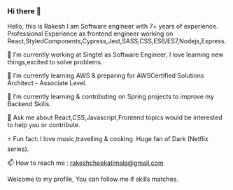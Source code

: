 ### Hi there 👋
Hello, this is Rakesh I am Software engineer with 7+ years of experience. Professional Experience as frontend engineer working on React,StyledComponents,Cypress,Jest,SASS,CSS,ES6/ES7,Nodejs,Express.   

🔭 I’m currently working at Singtel as Software Engineer, I love learning new things,excited to solve problems.

🌱 I’m currently learning AWS & preparing for AWSCertified Solutions Architect - Associate Level.

🌱 I’m currently learning & contributing on Spring projects to improve my Backend Skills. 

💬 Ask me about React,CSS,Javascript,Frontend topics would be interested to help you or contribute. 

⚡ Fun fact: I love music,travelling & cooking. Huge fan of Dark (Netflix series). 

📫 How to reach me : rakeshcheekatimala@gmail.com

Welcome to my profile, You can follow me if skills matches.

<!--
**rakeshcheekatimala/rakeshcheekatimala** is a ✨ _special_ ✨ repository because its `README.md` (this file) appears on your GitHub profile.

Here are some ideas to get you started:

- 🔭 I’m currently working on ...
- 🌱 I’m currently learning ...
- 👯 I’m looking to collaborate on ...
- 🤔 I’m looking for help with ...
- 💬 Ask me about ...
- 📫 How to reach me: ...
- 😄 Pronouns: ...
- ⚡ Fun fact: ...
-->
